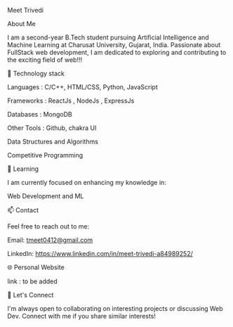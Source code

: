 Meet Trivedi

About Me

I am a second-year B.Tech student pursuing Artificial Intelligence and Machine Learning at Charusat University, Gujarat, India. Passionate about  FullStack web development, I am dedicated to exploring and contributing to the exciting field of web!!!

🚀 Technology stack

 Languages : C/C++, HTML/CSS, Python, JavaScript

 Frameworks : ReactJs , NodeJs , ExpressJs 

 Databases : MongoDB

 Other Tools : Github, chakra UI

 Data Structures and Algorithms

 Competitive Programming


🌱 Learning

I am currently focused on enhancing my knowledge in:

Web Development and ML

📫 Contact

Feel free to reach out to me:

Email: tmeet0412@gmail.com

LinkedIn: https://www.linkedin.com/in/meet-trivedi-a84989252/

🌐 Personal Website

link : to be added


🤝 Let's Connect

I'm always open to collaborating on interesting projects or discussing Web Dev. Connect with me if you share similar interests!

